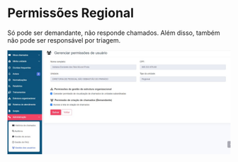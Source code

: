 # Permissões Regional

Só pode ser demandante, não responde chamados. Além disso, também não pode ser responsável por triagem.



![](<../../.gitbook/assets/WhatsApp Image 2022-07-18 at 01.43.27.jpeg>)



